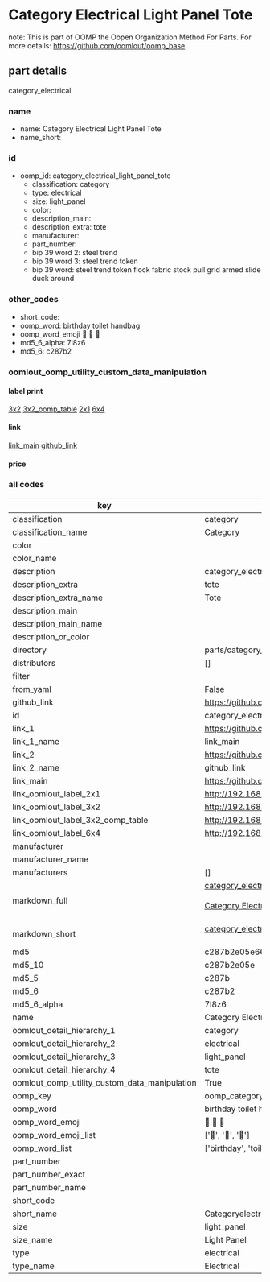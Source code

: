 # Category Electrical Light Panel Tote  

note: This is part of OOMP the Oopen Organization Method For Parts. For more details: https://github.com/oomlout/oomp_base

##  part details



category_electrical

### name
* name: Category Electrical Light Panel Tote
* name_short: 
### id
* oomp_id: category_electrical_light_panel_tote
  * classification: category
  * type: electrical
  * size: light_panel
  * color: 
  * description_main: 
  * description_extra: tote
  * manufacturer: 
  * part_number: 
  * bip 39 word 2: steel trend
  * bip 39 word 3: steel trend token
  * bip 39 word: steel trend token flock fabric stock pull grid armed slide duck around

### other_codes
* short_code: 
* oomp_word: birthday toilet handbag
* oomp_word_emoji :birthday: :toilet: :handbag:
* md5_6_alpha: 7l8z6
* md5_6: c287b2






### oomlout_oomp_utility_custom_data_manipulation
#### label print
[3x2](http://192.168.1.245:1112/?label=oomp%207l8z6)
[3x2_oomp_table](http://192.168.1.107:1112/?label=oomp%207l8z6)
[2x1](http://192.168.1.242:1112/?label=oomp%207l8z6)
[6x4](http://192.168.1.55:1112/?label=oomp%207l8z6)    

#### link

[link_main](https://github.com/oomlout/oomlout_oomp_current_version_messy/tree/main/parts/category_electrical_light_panel_tote) [github_link](https://github.com/oomlout/oomlout_oomp_part_src/tree/main/parts/category_electrical_light_panel_tote)                             

#### price







### all codes 
| key | value |  
| --- | --- |  
| classification | category |  
| classification_name | Category |  
| color |  |  
| color_name |  |  
| description | category_electrical |  
| description_extra | tote |  
| description_extra_name | Tote |  
| description_main |  |  
| description_main_name |  |  
| description_or_color |   |  
| directory | parts/category_electrical_light_panel_tote |  
| distributors | [] |  
| filter |  |  
| from_yaml | False |  
| github_link | https://github.com/oomlout/oomlout_oomp_part_src/tree/main/parts/category_electrical_light_panel_tote |  
| id | category_electrical_light_panel_tote |  
| link_1 | https://github.com/oomlout/oomlout_oomp_current_version_messy/tree/main/parts/category_electrical_light_panel_tote |  
| link_1_name | link_main |  
| link_2 | https://github.com/oomlout/oomlout_oomp_part_src/tree/main/parts/category_electrical_light_panel_tote |  
| link_2_name | github_link |  
| link_main | https://github.com/oomlout/oomlout_oomp_current_version_messy/tree/main/parts/category_electrical_light_panel_tote |  
| link_oomlout_label_2x1 | http://192.168.1.242:1112/?label=oomp%207l8z6 |  
| link_oomlout_label_3x2 | http://192.168.1.245:1112/?label=oomp%207l8z6 |  
| link_oomlout_label_3x2_oomp_table | http://192.168.1.107:1112/?label=oomp%207l8z6 |  
| link_oomlout_label_6x4 | http://192.168.1.55:1112/?label=oomp%207l8z6 |  
| manufacturer |  |  
| manufacturer_name |  |  
| manufacturers | [] |  
| markdown_full | [category_electrical_light_panel_tote](https://github.com/oomlout/oomlout_oomp_current_version_messy/tree/main/parts/category_electrical_light_panel_tote)<br>[](https://github.com/oomlout/oomlout_oomp_current_version_messy/tree/main/parts/category_electrical_light_panel_tote)<br>[Category Electrical Light Panel Tote](https://github.com/oomlout/oomlout_oomp_current_version_messy/tree/main/parts/category_electrical_light_panel_tote)<br><br> |  
| markdown_short | [category_electrical_light_panel_tote](https://github.com/oomlout/oomlout_oomp_current_version_messy/tree/main/parts/category_electrical_light_panel_tote)<br><br> |  
| md5 | c287b2e05e6675ab5828b595c7fa06a9 |  
| md5_10 | c287b2e05e |  
| md5_5 | c287b |  
| md5_6 | c287b2 |  
| md5_6_alpha | 7l8z6 |  
| name | Category Electrical Light Panel Tote |  
| oomlout_detail_hierarchy_1 | category |  
| oomlout_detail_hierarchy_2 | electrical |  
| oomlout_detail_hierarchy_3 | light_panel |  
| oomlout_detail_hierarchy_4 | tote |  
| oomlout_oomp_utility_custom_data_manipulation | True |  
| oomp_key | oomp_category_electrical_light_panel_tote |  
| oomp_word | birthday toilet handbag |  
| oomp_word_emoji | :birthday: :toilet: :handbag: |  
| oomp_word_emoji_list | [':birthday:', ':toilet:', ':handbag:'] |  
| oomp_word_list | ['birthday', 'toilet', 'handbag'] |  
| part_number |  |  
| part_number_exact |  |  
| part_number_name |  |  
| short_code |  |  
| short_name | Categoryelectrical |  
| size | light_panel |  
| size_name | Light Panel |  
| type | electrical |  
| type_name | Electrical |  
